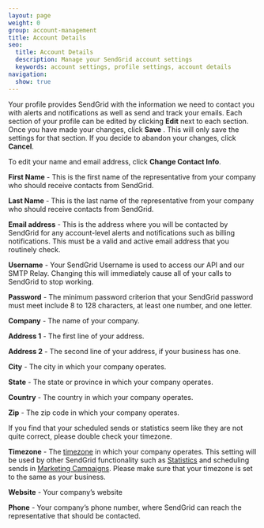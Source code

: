 ```yaml
---
layout: page
weight: 0
group: account-management
title: Account Details
seo:
  title: Account Details
  description: Manage your SendGrid account settings
  keywords: account settings, profile settings, account details
navigation:
  show: true
---
```


Your profile provides SendGrid with the information we need to contact you with alerts and notifications as well as send and track your emails. Each section of your profile can be edited by clicking **Edit** next to each section. Once you have made your changes, click **Save** . This will only save the settings for that section. If you decide to abandon your changes, click **Cancel**.

To edit your name and email address, click  **Change Contact Info**.

**First Name** - This is the first name of the representative from your company who should receive contacts from SendGrid.

**Last Name** - This is the last name of the representative from your company who should receive contacts from SendGrid.

**Email address** - This is the address where you will be contacted by SendGrid for any account-level alerts and notifications such as billing notifications. This must be a valid and active email address that you routinely check.

**Username** - Your SendGrid Username is used to access our API and our SMTP Relay. Changing this will immediately cause all of your calls to SendGrid to stop working.

**Password** -  The minimum password criterion that your SendGrid password must meet include 8 to 128 characters, at least one number, and one letter.

**Company** - The name of your company.

**Address 1** - The first line of your address.

**Address 2** - The second line of your address, if your business has one.

**City** - The city in which your company operates.

**State** - The state or province in which your company operates.

**Country** - The country in which your company operates.

**Zip** - The zip code in which your company operates.

<call-out>

If you find that your scheduled sends or statistics seem like they are not quite correct, please double check your timezone.

</call-out>

**Timezone** - The [timezone]({{root_url}}/glossary/timezone/) in which your company operates. This setting will be used by other SendGrid functionality such as [Statistics]({{root_url}}/ui/analytics-and-reporting/stats-overview/) and scheduling sends in [Marketing Campaigns]({{root_url}}/ui/sending-email/how-to-send-email-with-marketing-campaigns/). Please make sure that your timezone is set to the same as your business.

**Website** - Your company’s website

**Phone** - Your company’s phone number, where SendGrid can reach the representative that should be contacted.
